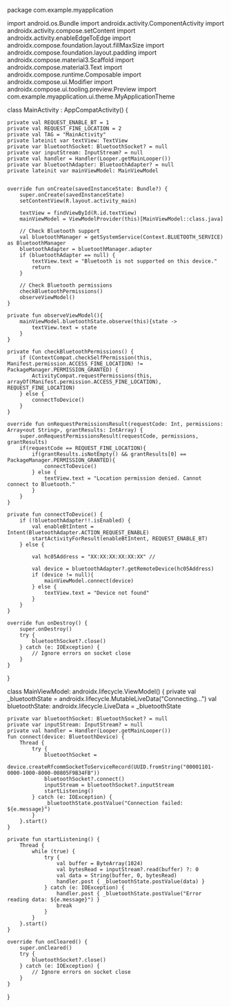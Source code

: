 package com.example.myapplication

import android.os.Bundle
import androidx.activity.ComponentActivity
import androidx.activity.compose.setContent
import androidx.activity.enableEdgeToEdge
import androidx.compose.foundation.layout.fillMaxSize
import androidx.compose.foundation.layout.padding
import androidx.compose.material3.Scaffold
import androidx.compose.material3.Text
import androidx.compose.runtime.Composable
import androidx.compose.ui.Modifier
import androidx.compose.ui.tooling.preview.Preview
import com.example.myapplication.ui.theme.MyApplicationTheme

class MainActivity : AppCompatActivity() {

    private val REQUEST_ENABLE_BT = 1
    private val REQUEST_FINE_LOCATION = 2
    private val TAG = "MainActivity"
    private lateinit var textView: TextView
    private var bluetoothSocket: BluetoothSocket? = null
    private var inputStream: InputStream? = null
    private val handler = Handler(Looper.getMainLooper())
    private var bluetoothAdapter: BluetoothAdapter? = null
    private lateinit var mainViewModel: MainViewModel


    override fun onCreate(savedInstanceState: Bundle?) {
        super.onCreate(savedInstanceState)
        setContentView(R.layout.activity_main)

        textView = findViewById(R.id.textView)
        mainViewModel = ViewModelProvider(this)[MainViewModel::class.java]

        // Check Bluetooth support
        val bluetoothManager = getSystemService(Context.BLUETOOTH_SERVICE) as BluetoothManager
        bluetoothAdapter = bluetoothManager.adapter
        if (bluetoothAdapter == null) {
            textView.text = "Bluetooth is not supported on this device."
            return
        }

        // Check Bluetooth permissions
        checkBluetoothPermissions()
        observeViewModel()
    }

    private fun observeViewModel(){
        mainViewModel.bluetoothState.observe(this){state ->
            textView.text = state
        }
    }

    private fun checkBluetoothPermissions() {
        if (ContextCompat.checkSelfPermission(this, Manifest.permission.ACCESS_FINE_LOCATION) != PackageManager.PERMISSION_GRANTED) {
            ActivityCompat.requestPermissions(this, arrayOf(Manifest.permission.ACCESS_FINE_LOCATION), REQUEST_FINE_LOCATION)
        } else {
            connectToDevice()
        }
    }

    override fun onRequestPermissionsResult(requestCode: Int, permissions: Array<out String>, grantResults: IntArray) {
        super.onRequestPermissionsResult(requestCode, permissions, grantResults)
        if(requestCode == REQUEST_FINE_LOCATION){
            if(grantResults.isNotEmpty() && grantResults[0] == PackageManager.PERMISSION_GRANTED){
                connectToDevice()
            } else {
                textView.text = "Location permission denied. Cannot connect to Bluetooth."
            }
        }
    }

    private fun connectToDevice() {
        if (!bluetoothAdapter!!.isEnabled) {
            val enableBtIntent = Intent(BluetoothAdapter.ACTION_REQUEST_ENABLE)
            startActivityForResult(enableBtIntent, REQUEST_ENABLE_BT)
        } else {

            val hc05Address = "XX:XX:XX:XX:XX:XX" //

            val device = bluetoothAdapter?.getRemoteDevice(hc05Address)
            if (device != null){
                mainViewModel.connect(device)
            } else {
                textView.text = "Device not found"
            }
        }
    }

    override fun onDestroy() {
        super.onDestroy()
        try {
            bluetoothSocket?.close()
        } catch (e: IOException) {
            // Ignore errors on socket close
        }
    }
}

class MainViewModel: androidx.lifecycle.ViewModel() {
    private val _bluetoothState = androidx.lifecycle.MutableLiveData<String>("Connecting...")
    val bluetoothState: androidx.lifecycle.LiveData<String> = _bluetoothState

    private var bluetoothSocket: BluetoothSocket? = null
    private var inputStream: InputStream? = null
    private val handler = Handler(Looper.getMainLooper())
    fun connect(device: BluetoothDevice) {
        Thread {
            try {
                bluetoothSocket =
                    device.createRfcommSocketToServiceRecord(UUID.fromString("00001101-0000-1000-8000-00805F9B34FB"))
                bluetoothSocket?.connect()
                inputStream = bluetoothSocket?.inputStream
                startListening()
            } catch (e: IOException) {
                _bluetoothState.postValue("Connection failed: ${e.message}")
            }
        }.start()
    }

    private fun startListening() {
        Thread {
            while (true) {
                try {
                    val buffer = ByteArray(1024)
                    val bytesRead = inputStream?.read(buffer) ?: 0
                    val data = String(buffer, 0, bytesRead)
                    handler.post { _bluetoothState.postValue(data) }
                } catch (e: IOException) {
                    handler.post { _bluetoothState.postValue("Error reading data: ${e.message}") }
                    break
                }
            }
        }.start()
    }

    override fun onCleared() {
        super.onCleared()
        try {
            bluetoothSocket?.close()
        } catch (e: IOException) {
            // Ignore errors on socket close
        }
    }
}
